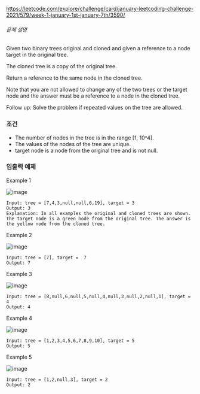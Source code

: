 https://leetcode.com/explore/challenge/card/january-leetcoding-challenge-2021/579/week-1-january-1st-january-7th/3590/



###### 문제 설명

Given two binary trees original and cloned and given a reference to a node target in the original tree.

The cloned tree is a copy of the original tree.

Return a reference to the same node in the cloned tree.

Note that you are not allowed to change any of the two trees or the target node and the answer must be a reference to a node in the cloned tree.

Follow up: Solve the problem if repeated values on the tree are allowed.

### 조건

- The number of nodes in the tree is in the range [1, 10^4].
- The values of the nodes of the tree are unique.
- target node is a node from the original tree and is not null.

### 입출력 예제

Example 1

![image](https://user-images.githubusercontent.com/77219563/106407950-9860bc00-6480-11eb-9813-12a05b3d7be8.png)

```
Input: tree = [7,4,3,null,null,6,19], target = 3
Output: 3
Explanation: In all examples the original and cloned trees are shown. The target node is a green node from the original tree. The answer is the yellow node from the cloned tree.
```

Example 2

![image](https://user-images.githubusercontent.com/77219563/106407981-a8789b80-6480-11eb-8f68-090a88b5bd9e.png)

```
Input: tree = [7], target =  7
Output: 7
```

Example 3

![image](https://user-images.githubusercontent.com/77219563/106407987-aca4b900-6480-11eb-8b8a-63f4fe625cb3.png)

```
Input: tree = [8,null,6,null,5,null,4,null,3,null,2,null,1], target = 4
Output: 4
```

Example 4

![image](https://user-images.githubusercontent.com/77219563/106407992-b1696d00-6480-11eb-9d77-203e9f90e076.png)

```
Input: tree = [1,2,3,4,5,6,7,8,9,10], target = 5
Output: 5
```

Example 5

![image](https://user-images.githubusercontent.com/77219563/106408000-b4fcf400-6480-11eb-9db4-067cf1a8ec9f.png)

```
Input: tree = [1,2,null,3], target = 2
Output: 2
```
